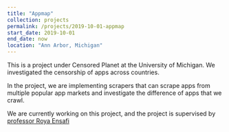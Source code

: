 ```yaml
---
title: "Appmap"
collection: projects
permalink: /projects/2019-10-01-appmap
start_date: 2019-10-01
end_date: now
location: "Ann Arbor, Michigan"
---
```


This is a project under Censored Planet at the University of Michigan. We investigated the censorship of apps across countries.

In the project, we are implementing scrapers that can scrape apps from multiple popular app markets and investigate the difference of apps that we crawl.

We are currently working on this project, and the project is supervised by [professor Roya Ensafi](https://ensa.fi/)